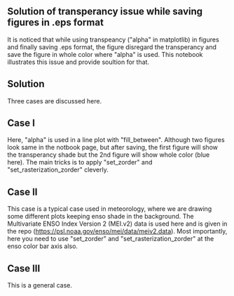 ## Solution of transperancy issue while saving figures in .eps format ##
It is noticed that while using transpeancy ("alpha" in matplotlib) in figures and finally saving .eps format, the figure disregard the transperancy and save the figure in whole color where "alpha" is used. This notebook illustrates this issue and provide soultion for that.
## Solution ##
Three cases are discussed here.
## Case I ##
Here, "alpha" is used in a line plot with "fill_between". Although two figures look same in the notbook page, but after saving, the first figure will show the transperancy shade but the 2nd figure will show whole color (blue here). The main tricks is to apply "set_zorder" and "set_rasterization_zorder" cleverly.
## Case II ##
This case is a typical case used in meteorology, where we are drawing some different plots keeping enso shade in the background. The Multivariate ENSO Index Version 2 (MEI.v2) data is used here and is given in the repo (https://psl.noaa.gov/enso/mei/data/meiv2.data). Most importantly, here you need to use "set_zorder" and "set_rasterization_zorder" at the enso color bar axis also.
## Case III ##
This is a general case.
